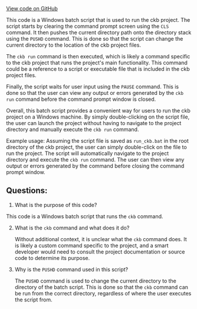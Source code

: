[View code on GitHub](https://github.com/nervosnetwork/ckb/devtools/windows/ckb-run.bat)

This code is a Windows batch script that is used to run the ckb project. The script starts by clearing the command prompt screen using the `CLS` command. It then pushes the current directory path onto the directory stack using the `PUSHD` command. This is done so that the script can change the current directory to the location of the ckb project files. 

The `ckb run` command is then executed, which is likely a command specific to the ckb project that runs the project's main functionality. This command could be a reference to a script or executable file that is included in the ckb project files. 

Finally, the script waits for user input using the `PAUSE` command. This is done so that the user can view any output or errors generated by the `ckb run` command before the command prompt window is closed. 

Overall, this batch script provides a convenient way for users to run the ckb project on a Windows machine. By simply double-clicking on the script file, the user can launch the project without having to navigate to the project directory and manually execute the `ckb run` command. 

Example usage:
Assuming the script file is saved as `run_ckb.bat` in the root directory of the ckb project, the user can simply double-click on the file to run the project. The script will automatically navigate to the project directory and execute the `ckb run` command. The user can then view any output or errors generated by the command before closing the command prompt window.
## Questions: 
 1. What is the purpose of this code?
   
   This code is a Windows batch script that runs the `ckb` command.

2. What is the `ckb` command and what does it do?
   
   Without additional context, it is unclear what the `ckb` command does. It is likely a custom command specific to the project, and a smart developer would need to consult the project documentation or source code to determine its purpose.

3. Why is the `PUSHD` command used in this script?
   
   The `PUSHD` command is used to change the current directory to the directory of the batch script. This is done so that the `ckb` command can be run from the correct directory, regardless of where the user executes the script from.